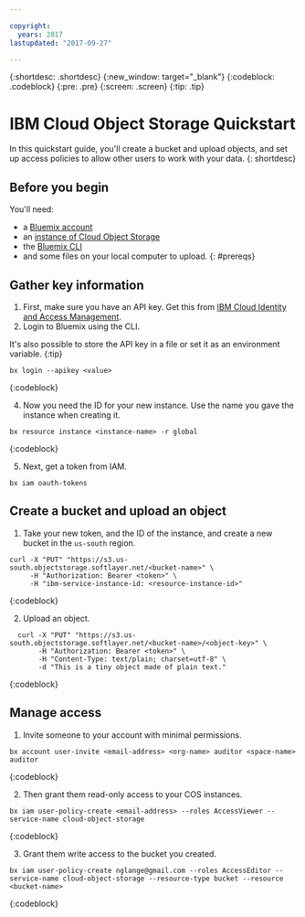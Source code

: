 ```yaml
---

copyright:
  years: 2017
lastupdated: "2017-09-27"

---
```

{:shortdesc: .shortdesc}
{:new_window: target="_blank"}
{:codeblock: .codeblock}
{:pre: .pre}
{:screen: .screen}
{:tip: .tip}


# IBM Cloud Object Storage Quickstart
In this quickstart guide, you'll create a bucket and upload objects, and set up access policies to allow other users to work with your data.
{: shortdesc}

## Before you begin
You'll need:
  * a [Bluemix account](https://console.bluemix.net/registration/)
  * an [instance of Cloud Object Storage](/docs/services/cloud-object-storage/basics/order-storage.html)
  * the [Bluemix CLI](https://clis.ng.bluemix.net/ui/home.html)
  * and some files on your local computer to upload.
{: #prereqs}


## Gather key information
  1. First, make sure you have an API key.  Get this from [IBM Cloud Identity and Access Management](https://www.bluemix.net/iam/#/apikeys).
  2. Login to Bluemix using the CLI.

It's also possible to store the API key in a file or set it as an environment variable.
{:tip}

```
bx login --apikey <value>
```
{:codeblock}

  4. Now you need the ID for your new instance. Use the name you gave the instance when creating it.

```
bx resource instance <instance-name> -r global
```
{:codeblock}

  5. Next, get a token from IAM.

```
bx iam oauth-tokens
```

## Create a bucket and upload an object

  1. Take your new token, and the ID of the instance, and create a new bucket in the `us-south` region.

```
curl -X "PUT" "https://s3.us-south.objectstorage.softlayer.net/<bucket-name>" \
     -H "Authorization: Bearer <token>" \
     -H "ibm-service-instance-id: <resource-instance-id>"
```
{:codeblock}

  2. Upload an object.

```
  curl -X "PUT" "https://s3.us-south.objectstorage.softlayer.net/<bucket-name>/<object-key>" \
       -H "Authorization: Bearer <token>" \
       -H "Content-Type: text/plain; charset=utf-8" \
       -d "This is a tiny object made of plain text."
```
{:codeblock}

## Manage access

  1. Invite someone to your account with minimal permissions.

```
bx account user-invite <email-address> <org-name> auditor <space-name> auditor
```
{:codeblock}

  2. Then grant them read-only access to your COS instances.

```
bx iam user-policy-create <email-address> --roles AccessViewer --service-name cloud-object-storage
```
{:codeblock}

  3. Grant them write access to the bucket you created.

```
bx iam user-policy-create nglange@gmail.com --roles AccessEditor --service-name cloud-object-storage --resource-type bucket --resource <bucket-name>
```
{:codeblock}
